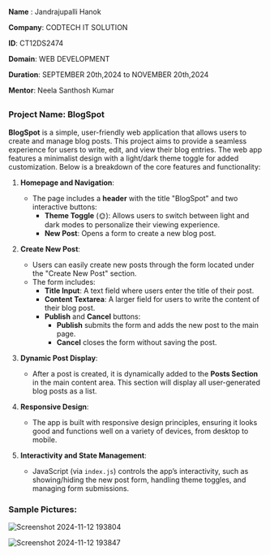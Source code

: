 **Name** : Jandrajupalli Hanok

**Company**: CODTECH IT SOLUTION

**ID**: CT12DS2474

**Domain**: WEB DEVELOPMENT

**Duration**: SEPTEMBER 20th,2024 to NOVEMBER 20th,2024

**Mentor**: Neela Santhosh Kumar 

##

### Project Name: BlogSpot

**BlogSpot** is a simple, user-friendly web application that allows users to create and manage blog posts. This project aims to provide a seamless experience for users to write, edit, and view their blog entries. The web app features a minimalist design with a light/dark theme toggle for added customization. Below is a breakdown of the core features and functionality:

1. **Homepage and Navigation**: 
   - The page includes a **header** with the title "BlogSpot" and two interactive buttons:
     - **Theme Toggle** (🌞): Allows users to switch between light and dark modes to personalize their viewing experience.
     - **New Post**: Opens a form to create a new blog post.

2. **Create New Post**:
   - Users can easily create new posts through the form located under the "Create New Post" section.
   - The form includes:
     - **Title Input**: A text field where users enter the title of their post.
     - **Content Textarea**: A larger field for users to write the content of their blog post.
     - **Publish** and **Cancel** buttons:
       - **Publish** submits the form and adds the new post to the main page.
       - **Cancel** closes the form without saving the post.

3. **Dynamic Post Display**:
   - After a post is created, it is dynamically added to the **Posts Section** in the main content area. This section will display all user-generated blog posts as a list.

4. **Responsive Design**:
   - The app is built with responsive design principles, ensuring it looks good and functions well on a variety of devices, from desktop to mobile.

5. **Interactivity and State Management**:
   - JavaScript (via `index.js`) controls the app’s interactivity, such as showing/hiding the new post form, handling theme toggles, and managing form submissions.

### Sample Pictures:

![Screenshot 2024-11-12 193804](https://github.com/user-attachments/assets/02ffda93-f76c-46dc-a03d-5ef2bece54e9)

![Screenshot 2024-11-12 193847](https://github.com/user-attachments/assets/dbdea19f-f92e-4c70-a360-9455e2994625)
